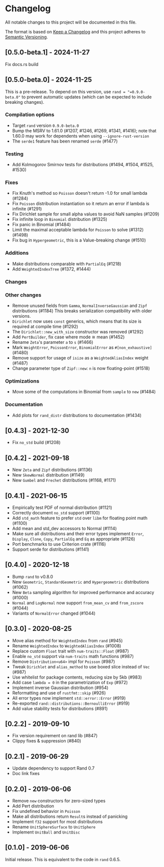 # Changelog
All notable changes to this project will be documented in this file.

The format is based on [Keep a Changelog](http://keepachangelog.com/en/1.0.0/)
and this project adheres to [Semantic Versioning](https://semver.org/spec/v2.0.0.html).

## [0.5.0-beta.1] - 2024-11-27
Fix docs.rs build

## [0.5.0-beta.0] - 2024-11-25
This is a pre-release. To depend on this version, use `rand = "=0.9.0-beta.0"` to prevent automatic updates (which can be expected to include breaking changes).

### Compilation options
- Target `rand` version `0.9.0-beta.0`
- Bump the MSRV to 1.61.0 (#1207, #1246, #1269, #1341, #1416); note that 1.60.0 may work for dependents when using `--ignore-rust-version`
- The `serde1` feature has been renamed `serde` (#1477)

### Testing
- Add Kolmogorov Smirnov tests for distributions (#1494, #1504, #1525, #1530)

### Fixes
- Fix Knuth's method so `Poisson` doesn't return -1.0 for small lambda (#1284)
- Fix `Poisson` distribution instantiation so it return an error if lambda is infinite (#1291)
- Fix Dirichlet sample for small alpha values to avoid NaN samples (#1209)
- Fix infinite loop in `Binomial` distribution (#1325)
- Fix panic in Binomial (#1484)
- Limit the maximal acceptable lambda for `Poisson` to solve (#1312) (#1498)
- Fix bug in `Hypergeometric`, this is a Value-breaking change (#1510)

### Additions
- Make distributions comparable with `PartialEq` (#1218)
- Add `WeightedIndexTree` (#1372, #1444)

### Changes
### Other changes
- Remove unused fields from `Gamma`, `NormalInverseGaussian` and `Zipf` distributions (#1184)
  This breaks serialization compatibility with older versions.
- `Dirichlet` now uses `const` generics, which means that its size is required at compile time (#1292)
- The `Dirichlet::new_with_size` constructor was removed (#1292)
- Add `PertBuilder`, fix case where mode ≅ mean (#1452)
- Rename `Zeta`'s parameter `a` to `s` (#1466)
- Mark `WeightError`, `PoissonError`, `BinomialError` as `#[non_exhaustive]` (#1480)
- Remove support for usage of `isize` as a `WeightedAliasIndex` weight (#1487)
- Change parameter type of `Zipf::new`: `n` is now floating-point (#1518)

### Optimizations
- Move some of the computations in Binomial from `sample` to `new` (#1484)

### Documentation
- Add plots for `rand_distr` distributions to documentation (#1434)

## [0.4.3] - 2021-12-30
- Fix `no_std` build (#1208)

## [0.4.2] - 2021-09-18
- New `Zeta` and `Zipf` distributions (#1136)
- New `SkewNormal` distribution (#1149)
- New `Gumbel` and `Frechet` distributions (#1168, #1171)

## [0.4.1] - 2021-06-15
- Empirically test PDF of normal distribution (#1121)
- Correctly document `no_std` support (#1100)
- Add `std_math` feature to prefer `std` over `libm` for floating point math (#1100)
- Add mean and std_dev accessors to Normal (#1114)
- Make sure all distributions and their error types implement `Error`, `Display`, `Clone`,
 `Copy`, `PartialEq` and `Eq` as appropriate (#1126)
- Port benchmarks to use Criterion crate (#1116)
- Support serde for distributions (#1141)

## [0.4.0] - 2020-12-18
- Bump `rand` to v0.8.0
- New `Geometric`, `StandardGeometric` and `Hypergeometric` distributions (#1062)
- New `Beta` sampling algorithm for improved performance and accuracy (#1000)
- `Normal` and `LogNormal` now support `from_mean_cv` and `from_zscore` (#1044)
- Variants of `NormalError` changed (#1044)

## [0.3.0] - 2020-08-25
- Move alias method for `WeightedIndex` from `rand` (#945)
- Rename `WeightedIndex` to `WeightedAliasIndex` (#1008)
- Replace custom `Float` trait with `num-traits::Float` (#987)
- Enable `no_std` support via `num-traits` math functions (#987)
- Remove `Distribution<u64>` impl for `Poisson` (#987)
- Tweak `Dirichlet` and `alias_method` to use boxed slice instead of `Vec` (#987)
- Use whitelist for package contents, reducing size by 5kb (#983)
- Add case `lambda = 0` in the parametrization of `Exp` (#972)
- Implement inverse Gaussian distribution (#954)
- Reformatting and use of `rustfmt::skip` (#926)
- All error types now implement `std::error::Error` (#919)
- Re-exported `rand::distributions::BernoulliError` (#919)
- Add value stability tests for distributions (#891)

## [0.2.2] - 2019-09-10
- Fix version requirement on rand lib (#847)
- Clippy fixes & suppression (#840)

## [0.2.1] - 2019-06-29
- Update dependency to support Rand 0.7
- Doc link fixes

## [0.2.0] - 2019-06-06
- Remove `new` constructors for zero-sized types
- Add Pert distribution
- Fix undefined behavior in `Poisson`
- Make all distributions return `Result`s instead of panicking
- Implement `f32` support for most distributions
- Rename `UnitSphereSurface` to `UnitSphere`
- Implement `UnitBall` and `UnitDisc`

## [0.1.0] - 2019-06-06
Initial release. This is equivalent to the code in `rand` 0.6.5.
